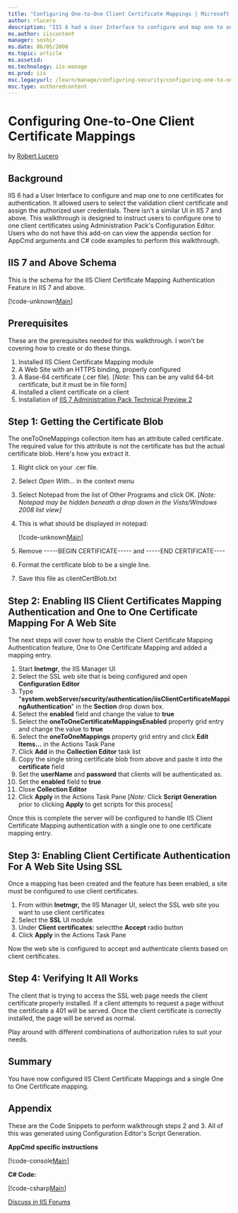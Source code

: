 ```yaml
---
title: "Configuring One-to-One Client Certificate Mappings | Microsoft Docs"
author: rlucero
description: "IIS 6 had a User Interface to configure and map one to one certificates for authentication. It allowed users to select the validation client certificate and..."
ms.author: iiscontent
manager: soshir
ms.date: 06/05/2008
ms.topic: article
ms.assetid: 
ms.technology: iis-manage
ms.prod: iis
msc.legacyurl: /learn/manage/configuring-security/configuring-one-to-one-client-certificate-mappings
msc.type: authoredcontent
---
```

Configuring One-to-One Client Certificate Mappings
====================
by [Robert Lucero](https://github.com/rlucero)

## Background

IIS 6 had a User Interface to configure and map one to one certificates for authentication. It allowed users to select the validation client certificate and assign the authorized user credentials. There isn't a similar UI in IIS 7 and above. This walkthrough is designed to instruct users to configure one to one client certificates using Administration Pack's Configuration Editor. Users who do not have this add-on can view the appendix section for AppCmd arguments and C# code examples to perform this walkthrough.

## IIS 7 and Above Schema

This is the schema for the IIS Client Certificate Mapping Authentication Feature in IIS 7 and above.

[!code-unknown[Main](configuring-one-to-one-client-certificate-mappings/samples/sample-127014-1.unknown)]

## Prerequisites

These are the prerequisites needed for this walkthrough. I won't be covering how to create or do these things.

1. Installed IIS Client Certificate Mapping module
2. A Web Site with an HTTPS binding, properly configured
3. A Base-64 certificate (.cer file). [*Note:* This can be any valid 64-bit certificate, but it must be in file form]
4. Installed a client certificate on a client
5. Installation of [IIS 7 Administration Pack Technical Preview 2](https://blogs.iis.net/rlucero/archive/2008/05/13/iis7-administration-pack-and-database-manager-technical-preview-2.aspx)

## Step 1: Getting the Certificate Blob

The oneToOneMappings collection item has an attribute called certificate. The required value for this attribute is not the certificate has but the actual certificate blob. Here's how you extract it.

1. Right click on your .cer file.
2. Select *Open With...* in the context menu
3. Select Notepad from the list of Other Programs and click OK. [*Note: Notepad may be hidden beneath a drop down in the Vista/Windows 2008 list view]*
4. This is what should be displayed in notepad:

    [!code-unknown[Main](configuring-one-to-one-client-certificate-mappings/samples/sample-127014-2.unknown)]
5. Remove -----BEGIN CERTIFICATE----- and -----END CERTIFICATE----
6. Format the certificate blob to be a single line.
7. Save this file as clientCertBlob.txt

## Step 2: Enabling IIS Client Certificates Mapping Authentication and One to One Certificate Mapping For A Web Site

The next steps will cover how to enable the Client Certificate Mapping Authentication feature, One to One Certificate Mapping and added a mapping entry.

1. Start **Inetmgr**, the IIS Manager UI
2. Select the SSL web site that is being configured and open **Configuration Editor**
3. Type "**system.webServer/security/authentication/iisClientCertificateMappingAuthentication**" in the **Section** drop down box.
4. Select the **enabled** field and change the value to **true**
5. Select the **oneToOneCertificateMappingsEnabled** property grid entry and change the value to **true**
6. Select the **oneToOneMappings** property grid entry and click **Edit Items...** in the Actions Task Pane
7. Click **Add** in the **Collection Editor** task list
8. Copy the single string certificate blob from above and paste it into the **certificate** field
9. Set the **userName** and **password** that clients will be authenticated as.
10. Set the **enabled** field to **true**
11. Close **Collection Editor**
12. Click **Apply** in the Actions Task Pane [*Note:* Click **Script Generation** prior to clicking **Apply** to get scripts for this process]

Once this is complete the server will be configured to handle IIS Client Certificate Mapping authentication with a single one to one certificate mapping entry.

## Step 3: Enabling Client Certificate Authentication For A Web Site Using SSL

Once a mapping has been created and the feature has been enabled, a site must be configured to use client certificates.

1. From within **Inetmgr,** the IIS Manager UI, select the SSL web site you want to use client certificates
2. Select the **SSL** UI module
3. Under **Client certificates:** selectthe **Accept** radio button
4. Click **Apply** in the Actions Task Pane

Now the web site is configured to accept and authenticate clients based on client certificates.

## Step 4: Verifying It All Works

The client that is trying to access the SSL web page needs the client certificate properly installed. If a client attempts to request a page without the certificate a 401 will be served. Once the client certificate is correctly installed, the page will be served as normal.

Play around with different combinations of authorization rules to suit your needs.

## Summary

You have now configured IIS Client Certificate Mappings and a single One to One Certificate mapping.

## Appendix

These are the Code Snippets to perform walkthrough steps 2 and 3. All of this was generated using Configuration Editor's Script Generation.

**AppCmd specific instructions**

[!code-console[Main](configuring-one-to-one-client-certificate-mappings/samples/sample3.cmd)]

**C# Code:** 

[!code-csharp[Main](configuring-one-to-one-client-certificate-mappings/samples/sample4.cs)]
  
  
[Discuss in IIS Forums](https://forums.iis.net/1043.aspx)